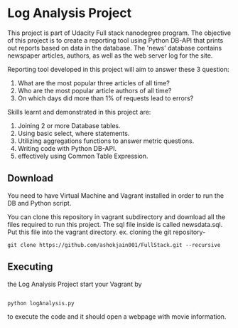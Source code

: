 Log Analysis Project
====================
This project is part of Udacity Full stack nanodegree program.
The objective of this project is to create a reporting tool using Python DB-API that prints out reports based on data in the database.
The 'news' database contains newspaper articles, authors, as well as the web server log for the site.

Reporting tool developed in this project will aim to answer these 3 question:
1. What are the most popular three articles of all time?
2. Who are the most popular article authors of all time?
3. On which days did more than 1% of requests lead to errors?

Skills learnt and demonstrated in this project are:
1. Joining 2 or more Database tables.
2. Using basic select, where statements.
3. Utilizing aggregations functions to answer metric questions.
4. Writing code with Python DB-API.
5. effectively using Common Table Expression.

## Download
You need to have Virtual Machine and Vagrant installed in order to run the DB and Python script.

You can clone this repository in vagrant subdirectory and download all the files required to run this project. The sql file inside is called newsdata.sql. Put this file into the vagrant directory.
ex.
cloning the git repository-
```
git clone https://github.com/ashokjain001/FullStack.git --recursive
```

## Executing
the Log Analysis Project
start your Vagrant by

```

python logAnalysis.py
```

to execute the code and it should open a webpage with movie information.

